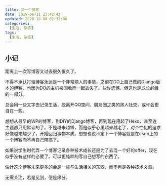 ```yaml
---
title: 又一个博客
date: 2019-06-11 23:42:43
updated: 2020-10-08 02:32:00
categories: 
  [生活, 杂感]
tags: 
  [生活, 杂感]
---
```


## 小记

距离上一次写博客又过去很久很久了。

不得不承认打理博客永远是一个非常烦人的事情，之前在DO上自己做的Django版本的博客，也因为DO的主机被回收而一起丢失了。些许遗憾，但这也是成长必经的一部分。

总会用一些文字去记录生活，脱离开QQ空间、朋友圈之类的熟人社交，或许会更自在一些。

想想从最早的WP的博客，到DIY的Django博客，再到现在用起了Hexo，甚至连主题都只用默认的了。不是越来越懒，而是似乎心里越来越老了，对个性化的追求好像越来越少了，开始回归事物本质。想想也说不定下一个博客就是在csdn上的一个博客而不再自己瞎搞了。

如果说学生时代弄一个博客记录各种技术成长还是为了去混一个好的offer，现在似乎没有这样的必要了。可以更纯粹的写自己想写的东西了。

估计这个博客未来更多的会是一些与生活相关的东西，而不再是各种技术文章。

无需关注，若是见到，便是缘分。
